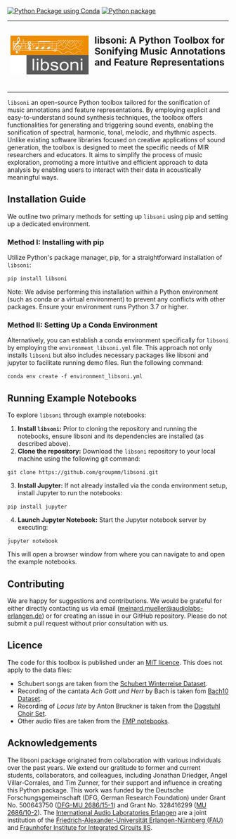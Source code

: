 [![Python Package using Conda](https://github.com/groupmm/libsoni/actions/workflows/test_conda.yml/badge.svg)](https://github.com/groupmm/libsoni/actions/workflows/test_conda.yml)
[![Python package](https://github.com/groupmm/libsoni/actions/workflows/test_pip.yml/badge.svg)](https://github.com/groupmm/libsoni/actions/workflows/test_pip.yml)



<table border="0">
  <tr>
    <td><img src="docs/source/_static/libsoni_logo.png" alt="libsoni logo" width="1000"></td>
    <td><h2>libsoni: A Python Toolbox for Sonifying Music Annotations and Feature Representations</h2>
<br> <br>
</td>
  </tr>
</table>

``libsoni`` an open-source Python toolbox tailored for the sonification of music annotations and feature representations. 
By employing explicit and easy-to-understand sound synthesis techniques, the toolbox offers functionalities
for generating and triggering sound events, enabling the sonification of spectral, harmonic, tonal, melodic,
and rhythmic aspects. Unlike existing software libraries focused on creative applications of sound generation, 
the toolbox is designed to meet the specific needs of MIR researchers and educators. It aims to simplify the process
of music exploration, promoting a more intuitive and efficient approach to data analysis by enabling users to interact 
with their data in acoustically meaningful ways.

## Installation Guide
We outline two primary methods for setting up ``libsoni`` using pip and setting up a dedicated environment.

### Method I: Installing with pip
Utilize Python's package manager, pip, for a straightforward installation of ``libsoni``:

```
pip install libsoni
```
Note: We advise performing this installation within a Python environment (such as conda or a virtual environment) 
to prevent any conflicts with other packages. Ensure your environment runs Python 3.7 or higher.

### Method II: Setting Up a Conda Environment
Alternatively, you can establish a conda environment specifically for ``libsoni`` by employing the 
``environment_libsoni.yml`` file. This approach not only installs ``libsoni`` but also includes necessary packages like
libsoni and jupyter to facilitate running demo files. Run the following command:


```
conda env create -f environment_libsoni.yml
```


## Running Example Notebooks
To explore ``libsoni`` through example notebooks:

1. **Install ``libsoni``:** Prior to cloning the repository and running the notebooks, ensure libsoni and its dependencies are installed (as described above).
2. **Clone the repository:** Download the ``libsoni`` repository to your local machine using the following git command:
   
```
git clone https://github.com/groupmm/libsoni.git
```

3. **Install Jupyter:** If not already installed via the conda environment setup, install Jupyter to run the notebooks:

```
pip install jupyter
```

4. **Launch Jupyter Notebook:** Start the Jupyter notebook server by executing: 
```
jupyter notebook
```
This will open a browser window from where you can navigate to and open the example notebooks.

## Contributing

We are happy for suggestions and contributions.  We would be grateful for either
directly contacting us via email (meinard.mueller@audiolabs-erlangen.de) or for creating 
an issue in our GitHub repository. Please do not submit a pull request without prior consultation
with us.

## Licence
The code for this toolbox is published under an [MIT licence](LICENCE).
This does not apply to the data files:
* Schubert songs are taken from the [Schubert Winterreise Dataset](https://zenodo.org/record/4122060). 
* Recording of the cantata *Ach Gott und Herr* by Bach is taken fom [Bach10 Dataset](https://labsites.rochester.edu/air/datasets/Bach10%20Dataset_v1.0.pdf).
* Recording of *Locus Iste* by Anton Bruckner is taken from the [Dagstuhl Choir Set](https://www.google.com/url?sa=t&rct=j&q=&esrc=s&source=web&cd=&ved=2ahUKEwiJ1JnT9uuEAxXclP0HHUOXC4EQFnoECBMQAQ&url=https%3A%2F%2Fwww.audiolabs-erlangen.de%2Fresources%2FMIR%2F2020-DagstuhlChoirSet&usg=AOvVaw1sPox9R_Sh1eh5hqV2kgNs&opi=89978449).
* Other audio files are taken from the [FMP notebooks](https://www.audiolabs-erlangen.de/resources/MIR/FMP/C0/C0.html).

## Acknowledgements

The libsoni package originated from collaboration with various individuals over the past
years. We extend our gratitude to former and current students, collaborators, 
and colleagues, including Jonathan Driedger, Angel Villar-Corrales, and Tim Zunner, 
for their support and influence in creating this Python package. This work was 
funded by the Deutsche Forschungsgemeinschaft (DFG, German Research Foundation)
under Grant No. 500643750 ([DFG-MU 2686/15-1](https://audiolabs-erlangen.de/fau/professor/mueller/projects/learn)) and 
Grant No. 328416299 ([MU 2686/10-2](https://audiolabs-erlangen.de/fau/professor/mueller/projects/sereco2)).
The [International Audio Laboratories Erlangen](https://audiolabs-erlangen.de/) are a joint institution of the 
[Friedrich-Alexander-Universität Erlangen-Nürnberg (FAU)](https://www.fau.eu/) and [Fraunhofer Institute for 
Integrated Circuits IIS](https://www.iis.fraunhofer.de/en.html).

